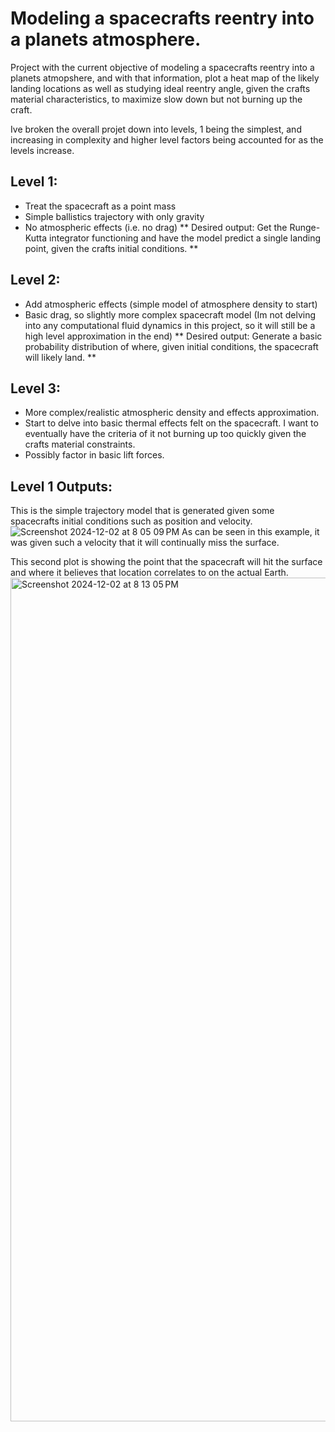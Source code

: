# Modeling a spacecrafts reentry into a planets atmosphere.

Project with the current objective of modeling a spacecrafts reentry into a planets atmopshere, and with that information,
plot a heat map of the likely landing locations as well as studying ideal reentry angle, given the crafts material characteristics,
to maximize slow down but not burning up the craft.

Ive broken the overall projet down into levels, 1 being the simplest, and increasing in complexity and higher level factors being accounted
for as the levels increase.
## Level 1:
   * Treat the spacecraft as a point mass
   * Simple ballistics trajectory with only gravity
   * No atmospheric effects (i.e. no drag)
     ** Desired output: Get the Runge-Kutta integrator functioning and have the model predict a single landing point, given the crafts initial conditions. **
## Level 2:
   * Add atmospheric effects (simple model of atmosphere density to start)
   * Basic drag, so slightly more complex spacecraft model (Im not delving into any computational fluid dynamics in this project,
     so it will still be a high level approximation in the end)
     ** Desired output: Generate a basic probability distribution of where, given initial conditions, the spacecraft will likely land. **
## Level 3:
   * More complex/realistic atmospheric density and effects approximation.
   * Start to delve into basic thermal effects felt on the spacecraft. I want to eventually have the criteria of it not burning up too quickly given the crafts material constraints.
   * Possibly factor in basic lift forces.


## Level 1 Outputs:
This is the simple trajectory model that is generated given some spacecrafts initial conditions such as position and velocity.
![Screenshot 2024-12-02 at 8 05 09 PM](https://github.com/user-attachments/assets/4743519c-29e8-484c-9ae4-7ed1563d19ed)
As can be seen in this example, it was given such a velocity that it will continually miss the surface.

This second plot is showing the point that the spacecraft will hit the surface and where it believes that location correlates to on the actual Earth.
<img width="1350" alt="Screenshot 2024-12-02 at 8 13 05 PM" src="https://github.com/user-attachments/assets/06cc66f0-d3e9-449b-878a-91f5b7483034">


